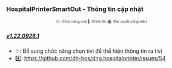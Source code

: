 ﻿### HospitalPrinterSmartOut - Thông tin cập nhật

<div align="center" style="font-size:xx-small">(✨: Chức năng mới,🐛: Chỉnh lỗi, #️⃣: Giải quyết công việc) </div>

##### [v1.22.0926.1]()

-  ✨: Bổ sung chức năng chọn tivi để thể hiện thông tin ra tivi
-  #️⃣: https://github.com/dh-hos/dhg.hospitalprinter/issues/54
